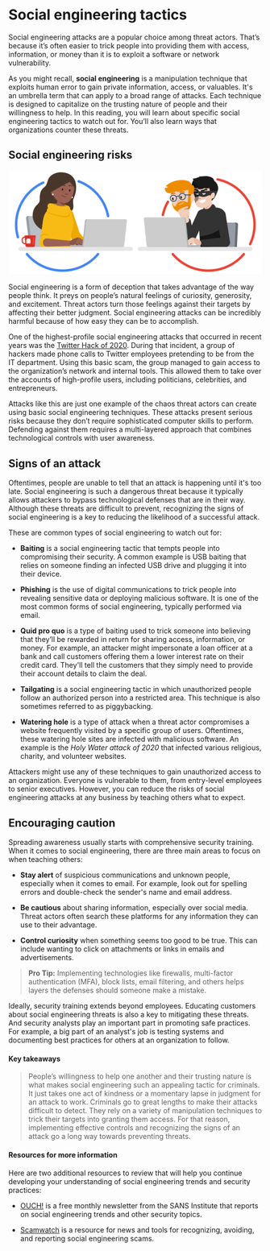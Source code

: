 # Social engineering tactics
Social engineering attacks are a popular choice among threat actors. That’s because it’s often easier to trick people into providing them with access, information, or money than it is to exploit a software or network vulnerability.

As you might recall, **social engineering** is a manipulation technique that exploits human error to gain private information, access, or valuables. It's an umbrella term that can apply to a broad range of attacks. Each technique is designed to capitalize on the trusting nature of people and their willingness to help. In this reading, you will learn about specific social engineering tactics to watch out for. You’ll also learn ways that organizations counter these threats.

## Social engineering risks

![A hacker impersonating someone known to their target.](/Assets,%20Threats,%20and%20Vulnerabilities/img/a-hacker-impersonating-someone-known-to-their-target.png)

Social engineering is a form of deception that takes advantage of the way people think. It preys on people’s natural feelings of curiosity, generosity, and excitement. Threat actors turn those feelings against their targets by affecting their better judgment. Social engineering attacks can be incredibly harmful because of how easy they can be to accomplish.

One of the highest-profile social engineering attacks that occurred in recent years was the [Twitter Hack of 2020](https://www.dfs.ny.gov/Twitter_Report). During that incident, a group of hackers made phone calls to Twitter employees pretending to be from the IT department. Using this basic scam, the group managed to gain access to the organization’s network and internal tools. This allowed them to take over the accounts of high-profile users, including politicians, celebrities, and entrepreneurs.

Attacks like this are just one example of the chaos threat actors can create using basic social engineering techniques. These attacks present serious risks because they don’t require sophisticated computer skills to perform. Defending against them requires a multi-layered approach that combines technological controls with user awareness.

## Signs of an attack
Oftentimes, people are unable to tell that an attack is happening until it's too late. Social engineering is such a dangerous threat because it typically allows attackers to bypass technological defenses that are in their way. Although these threats are difficult to prevent, recognizing the signs of social engineering is a key to reducing the likelihood of a successful attack.

These are common types of social engineering to watch out for:

- **Baiting** is a social engineering tactic that tempts people into compromising their security. A common example is USB baiting that relies on someone finding an infected USB drive and plugging it into their device.

- **Phishing** is the use of digital communications to trick people into revealing sensitive data or deploying malicious software. It is one of the most common forms of social engineering, typically performed via email.

- **Quid pro quo** is a type of baiting used to trick someone into believing that they’ll be rewarded in return for sharing access, information, or money. For example, an attacker might impersonate a loan officer at a bank and call customers offering them a lower interest rate on their credit card. They'll tell the customers that they simply need to provide their account details to claim the deal.

- **Tailgating** is a social engineering tactic in which unauthorized people follow an authorized person into a restricted area. This technique is also sometimes referred to as piggybacking.

- **Watering hole** is a type of attack when a threat actor compromises a website frequently visited by a specific group of users. Oftentimes, these watering hole sites are infected with malicious software. An example is the *Holy Water attack of 2020* that infected various religious, charity, and volunteer websites.

Attackers might use any of these techniques to gain unauthorized access to an organization. Everyone is vulnerable to them, from entry-level employees to senior executives. However, you can reduce the risks of social engineering attacks at any business by teaching others what to expect.

## Encouraging caution
Spreading awareness usually starts with comprehensive security training. When it comes to social engineering, there are three main areas to focus on when teaching others:

- **Stay alert** of suspicious communications and unknown people, especially when it comes to email. For example, look out for spelling errors and double-check the sender's name and email address.

- **Be cautious** about sharing information, especially over social media. Threat actors often search these platforms for any information they can use to their advantage.

- **Control curiosity** when something seems too good to be true. This can include wanting to click on attachments or links in emails and advertisements.

> **Pro Tip:** Implementing technologies like firewalls, multi-factor authentication (MFA), block lists, email filtering, and others helps layers the defenses should someone make a mistake.

Ideally, security training extends beyond employees. Educating customers about social engineering threats is also a key to mitigating these threats. And security analysts play an important part in promoting safe practices. For example, a big part of an analyst's job is testing systems and documenting best practices for others at an organization to follow.

#### Key takeaways
> People’s willingness to help one another and their trusting nature is what makes social engineering such an appealing tactic for criminals. It just takes one act of kindness or a momentary lapse in judgment for an attack to work. Criminals go to great lengths to make their attacks difficult to detect. They rely on a variety of manipulation techniques to trick their targets into granting them access. For that reason, implementing effective controls and recognizing the signs of an attack go a long way towards preventing threats.

#### Resources for more information
Here are two additional resources to review that will help you continue developing your understanding of social engineering trends and security practices: 

- [OUCH!](https://www.sans.org/newsletters/ouch/) is a free monthly newsletter from the SANS Institute that reports on social engineering trends and other security topics.

- [Scamwatch](https://www.scamwatch.gov.au/) is a resource for news and tools for recognizing, avoiding, and reporting social engineering scams.
